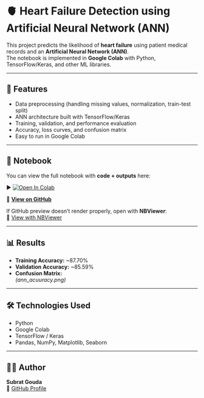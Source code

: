 # 🫀 Heart Failure Detection using Artificial Neural Network (ANN)

This project predicts the likelihood of **heart failure** using patient medical records and an **Artificial Neural Network (ANN)**.  
The notebook is implemented in **Google Colab** with Python, TensorFlow/Keras, and other ML libraries.

---

## 🚀 Features
- Data preprocessing (handling missing values, normalization, train-test split)
- ANN architecture built with TensorFlow/Keras
- Training, validation, and performance evaluation
- Accuracy, loss curves, and confusion matrix
- Easy to run in Google Colab

---

## 📂 Notebook
You can view the full notebook with **code + outputs** here:

▶️ [![Open In Colab](https://colab.research.google.com/assets/colab-badge.svg)](https://colab.research.google.com/drive/1jsT_8glMF45lSD8Q9-XJRuMC78G1F2zc)

🔗 **[View on GitHub](https://github.com/subratgouda000/My-Project/blob/main/Copy_of_Heart_Failure_Prediction_Using_ANN_Model.ipynb)**  


If GitHub preview doesn’t render properly, open with **NBViewer**:  
🔗 [View with NBViewer](https://nbviewer.org/github/subratgouda000/My-Project/blob/main/Copy_of_Heart_Failure_Prediction_Using_ANN_Model.ipynb)

---

## 📊 Results
- **Training Accuracy:** ~87.70%  
- **Validation Accuracy:** ~85.59%  
- **Confusion Matrix:**  
  *(ann_acuuracy.png)*  

---

## 🛠️ Technologies Used
- Python  
- Google Colab  
- TensorFlow / Keras  
- Pandas, NumPy, Matplotlib, Seaborn  

---

## 👨‍💻 Author
**Subrat Gouda**  
🔗 [GitHub Profile](https://github.com/subratgouda000)
